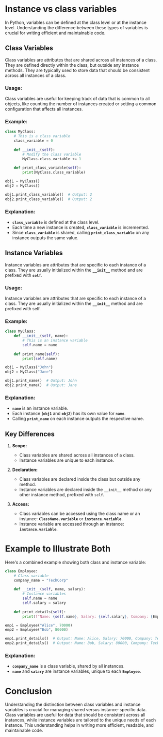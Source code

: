 # Instance vs class variables
In Python, variables can be defined at the class level or at the instance level. Understanding the difference between these types of variables is crucial for writing efficient and maintainable code.

## Class Variables
Class variables are attributes that are shared across all instances of a class. They are defined directly within the class, but outside any instance methods. They are typically used to store data that should be consistent across all instances of a class.

### Usage:
Class variables are useful for keeping track of data that is common to all objects, like counting the number of instances created or setting a common configuration that affects all instances.

### Example:
```python
class MyClass:
    # This is a class variable
    class_variable = 0
    
    def __init__(self):
        # Modify the class variable
        MyClass.class_variable += 1
        
    def print_class_variable(self):
        print(MyClass.class_variable)

obj1 = MyClass()
obj2 = MyClass()

obj1.print_class_variable()  # Output: 2
obj2.print_class_variable()  # Output: 2
```

### Explanation:
- **`class_variable`** is defined at the class level.
- Each time a new instance is created, **`class_variable`** is incremented.
- Since **`class_variable`** is shared, calling **`print_class_variable`** on any instance outputs the same value.

## Instance Variables
Instance variables are attributes that are specific to each instance of a class. They are usually initialized within the **`__init__`** method and are prefixed with **`self`**.

### Usage:
Instance variables are attributes that are specific to each instance of a class. They are usually initialized within the **`__init__`** method and are prefixed with self.

### Example:
```python
class MyClass:
    def __init__(self, name):
        # This is an instance variable
        self.name = name
        
    def print_name(self):
        print(self.name)

obj1 = MyClass("John")
obj2 = MyClass("Jane")

obj1.print_name()  # Output: John
obj2.print_name()  # Output: Jane
```
### Explanation:
- **`name`** is an instance variable.
- Each instance (**`obj1`** and **`obj2`**) has its own value for **`name`**.
- Calling **`print_name`** on each instance outputs the respective name.

## Key Differences
1. **Scope:**
    - Class variables are shared across all instances of a class.
    - Instance variables are unique to each instance.

2. **Declaration:**
    - Class variables are declared inside the class but outside any method.
    - Instance variables are declared inside the `__init__` method or any other instance method, prefixed with `self`.

3. **Access:**
    - Class variables can be accessed using the class name or an instance:
**`ClassName.variable`** or **`instance.variable`**.
    - Instance variable are accessed through an instance:
**`instance.variable`**.

# Example to Illustrate Both
Here's a combined example showing both class and instance variable:
```python
class Employee:
    # Class variable
    company_name = "TechCorp"
    
    def __init__(self, name, salary):
        # Instance variables
        self.name = name
        self.salary = salary
    
    def print_details(self):
        print(f"Name: {self.name}, Salary: {self.salary}, Company: {Employee.company_name}")

emp1 = Employee("Alice", 70000)
emp2 = Employee("Bob", 80000)

emp1.print_details()  # Output: Name: Alice, Salary: 70000, Company: TechCorp
emp2.print_details()  # Output: Name: Bob, Salary: 80000, Company: TechCorp
```
### Explanation:
- **`company_name`** is a class variable, shared by all instances.
- **`name`** and **`salary`** are instance variables, unique to each **`Employee`**.

# Conclusion
Understanding the distinction between class variables and instance variables is crucial for managing shared versus instance-specific data. Class variables are useful for data that should be consistent across all instances, while instance variables are tailored to the unique needs of each instance. This understanding helps in writing more efficient, readable, and maintainable code.